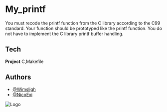 # My_printf

You must recode the printf function from the C library according to the C99 standard. Your function should be prototyped like the printf function. You do not have to implement the C library printf buffer handling.

## Tech

**Project** C,Makefile



## Authors

- [@Wimsligh](https://www.github.com/Wimsligh)
- [@NicoExi](https://www.github.com/NicoExi)


![Logo](https://cdn.pvs-studio.com/media/docx/blog/0944_DebugOutputOnMicrocontrollers/image1_thm__-x-.png)

